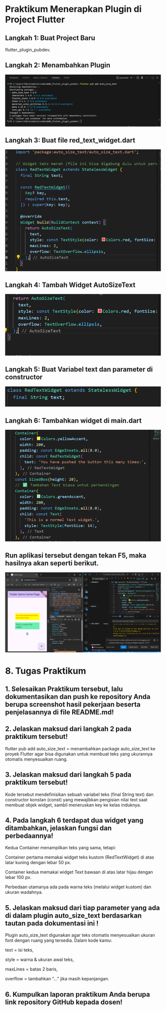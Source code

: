 # Praktikum Menerapkan Plugin di Project Flutter

## Langkah 1: Buat Project Baru
flutter_plugin_pubdev.

## Langkah 2: Menambahkan Plugin
![alt text](img/01.png)

## Langkah 3: Buat file red_text_widget.dart
![alt text](img/02.png)

## Langkah 4: Tambah Widget AutoSizeText
![alt text](img/03.png)

## Langkah 5: Buat Variabel text dan parameter di constructor
![alt text](img/04.png)

## Langkah 6: Tambahkan widget di main.dart
![alt text](img/05.png)

## Run aplikasi tersebut dengan tekan F5, maka hasilnya akan seperti berikut.
![alt text](img/06.png)

# 8. Tugas Praktikum
## 1. Selesaikan Praktikum tersebut, lalu dokumentasikan dan push ke repository Anda berupa screenshot hasil pekerjaan beserta penjelasannya di file README.md!

## 2. Jelaskan maksud dari langkah 2 pada praktikum tersebut!
flutter pub add auto_size_text = menambahkan package auto_size_text ke proyek Flutter agar bisa digunakan untuk membuat teks yang ukurannya otomatis menyesuaikan ruang.
## 3. Jelaskan maksud dari langkah 5 pada praktikum tersebut!
Kode tersebut mendefinisikan sebuah variabel teks (final String text) dan constructor konstan (const) yang mewajibkan pengisian nilai text saat membuat objek widget, sambil meneruskan key ke kelas induknya.

## 4. Pada langkah 6 terdapat dua widget yang ditambahkan, jelaskan fungsi dan perbedaannya!
Kedua Container menampilkan teks yang sama, tetapi:

Container pertama memakai widget teks kustom (RedTextWidget) di atas latar kuning dengan lebar 50 px.

Container kedua memakai widget Text bawaan di atas latar hijau dengan lebar 100 px.

Perbedaan utamanya ada pada warna teks (melalui widget kustom) dan ukuran wadahnya.
## 5. Jelaskan maksud dari tiap parameter yang ada di dalam plugin auto_size_text berdasarkan tautan pada dokumentasi ini !
Plugin auto_size_text digunakan agar teks otomatis menyesuaikan ukuran font dengan ruang yang tersedia.
Dalam kode kamu:

text = isi teks,

style = warna & ukuran awal teks,

maxLines = batas 2 baris,

overflow = tambahkan “…” jika masih kepanjangan.

## 6. Kumpulkan laporan praktikum Anda berupa link repository GitHub kepada dosen!